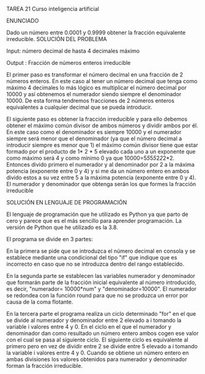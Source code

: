 TAREA 21
Curso inteligencia artificial

ENUNCIADO

Dado un número entre 0.0001 y 0.9999 obtener la fracción equivalente irreducible.
SOLUCIÓN DEL PROBLEMA

Input: número decimal de hasta 4 decimales máximo

Output : Fracción de números enteros irreducible

El primer paso es transformar el número decimal en una fracción de 2 números enteros. En este caso al tener un número decimal que tenga como máximo 4 decimales lo más lógico es multiplicar el número decimal por 10000 y así obtenemos el numerador siendo siempre el denominador 10000. De esta forma tendremos fracciones de 2 números enteros equivalentes a cualquier decimal que se pueda introducir.

El siguiente paso es obtener la fracción irreducible y para ello debemos obtener el máximo común divisor de ambos números y dividir ambos por él. En este caso como el denominador es siempre 10000 y el numerador siempre será menor  que el denominador (ya que el número decimal a introducir siempre es menor que 1)  el máximo común divisor tiene que estar formado por el producto de 1* 2 * 5 elevado cada uno a un exponente que como máximo será 4 y como mínimo 0 ya que 10000=5*5*5*5*2*2*2*2. Entonces divido primero el numerador y al denominador por 2  a la máxima potencia (exponente entre 0 y 4) y si me da un número entero en ambos divido estos a su vez entre 5  a la máxima potencia (exponente entre 0 y 4). El numerador y denominador que obtenga serán los que formes la fracción irreducible

SOLUCIÓN EN LENGUAJE DE PROGRAMACIÓN

El lenguaje de programación que he utilizado es Python ya que parto de cero y parece que es el más sencillo para aprender programación. La versión de Python que he utilizado es la 3.8.

El programa se divide en 3 partes:

En la primera se pide que se introduzca el número decimal en consola y se establece mediante una condicional del tipo "if" que indique que es incorrecto en caso que no se introduzca dentro del rango establecido.

En la segunda parte se establecen las variables numerador y denominador que formarán parte de la fracción inicial equivalente al número introducido, es decir, "numerador= 10000*num" y "denominador=10000". El numerador se redondea con la función round para que no se produzca un error por causa de la coma flotante.

En la tercera parte el programa realiza un ciclo determinado "for" en el que se divide al numerador y denominador entre 2 elevado a i tomando la variable i  valores entre 4 y 0. En el ciclo en el que el numerador y denominador dan como resultado un número entero  ambos cogen ese valor con el cual se pasa al siguiente ciclo. El siguiente ciclo es equivalente al primero pero en vez de dividir entre 2 se divide entre 5 elevado a i tomando la variable i  valores entre 4 y 0. Cuando se obtiene un número entero en ambas divisiones los valores obtenidos para numerador y denominador forman la fracción irreducible.
